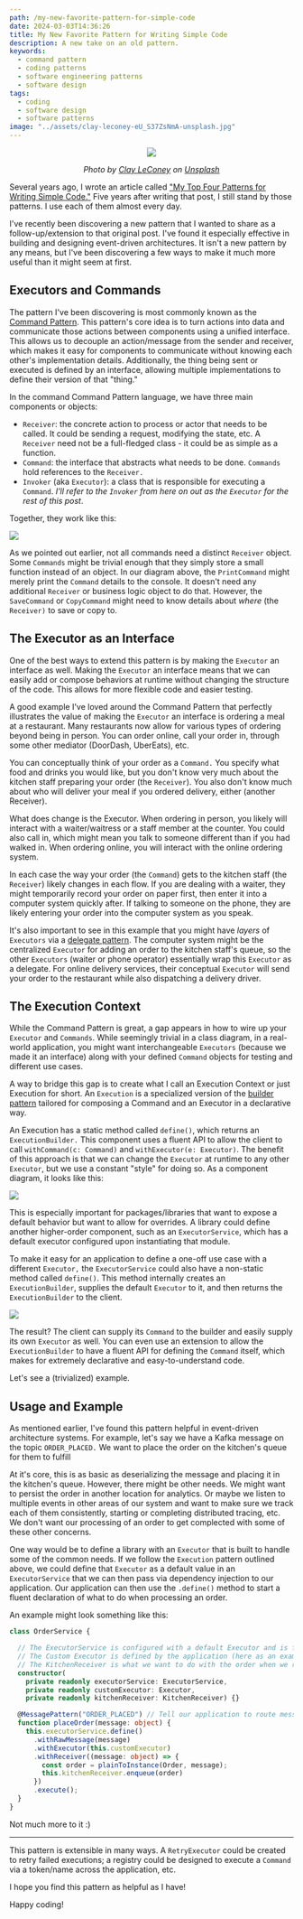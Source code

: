 ```yaml
---
path: /my-new-favorite-pattern-for-simple-code
date: 2024-03-03T14:36:26
title: My New Favorite Pattern for Writing Simple Code
description: A new take on an old pattern.
keywords:
  - command pattern
  - coding patterns
  - software engineering patterns
  - software design
tags:
  - coding
  - software design
  - software patterns
image: "../assets/clay-leconey-eU_S37ZsNmA-unsplash.jpg" 
---
```


<center>

![](../assets/clay-leconey-eU_S37ZsNmA-unsplash.jpg)

<span class="credit">

<i> 
    
Photo by <a href="https://unsplash.com/@clayleconey?utm_content=creditCopyText&utm_medium=referral&utm_source=unsplash">Clay LeConey</a> on <a href="https://unsplash.com/photos/brown-and-black-metal-fence-eU_S37ZsNmA?utm_content=creditCopyText&utm_medium=referral&utm_source=unsplash">Unsplash</a>

</i>

</span>

</center>


Several years ago, I wrote an article called ["My Top Four Patterns for Writing Simple Code."](https://dangoslen.me/blog/my-top-four-patterns-for-writing-simple-code/) Five years after writing that post, I still stand by those patterns. I use each of them almost every day.

I've recently been discovering a new pattern that I wanted to share as a follow-up/extension to that original post. I've found it especially effective in building and designing event-driven architectures. It isn't a new pattern by any means, but I've been discovering a few ways to make it much more useful than it might seem at first.

## Executors and Commands

The pattern I've been discovering is most commonly known as the [Command Pattern](https://en.wikipedia.org/wiki/Command_pattern). This pattern's core idea is to turn actions into data and communicate those actions between components using a unified interface. This allows us to decouple an action/message from the sender and receiver, which makes it easy for components to communicate without knowing each other's implementation details. Additionally, the thing being sent or executed is defined by an interface, allowing multiple implementations to define their version of that "thing."

In the command Command Pattern language, we have three main components or objects:

* `Receiver`: the concrete action to process or actor that needs to be called. It could be sending a request, modifying the state, etc. A `Receiver` need not be a full-fledged class - it could be as simple as a function.
* `Command`: the interface that abstracts what needs to be done. `Commands` hold references to the `Receiver.`
* `Invoker` (aka `Executor`): a class that is responsible for executing a `Command`. _I'll refer to the `Invoker` from here on out as the `Executor` for the rest of this post_.

Together, they work like this:

![](../assets/command-pattern.png)

As we pointed out earlier, not all commands need a distinct `Receiver` object. Some `Commands` might be trivial enough that they simply store a small function instead of an object. In our diagram above, the `PrintCommand` might merely print the `Command` details to the console. It doesn't need any additional `Receiver` or business logic object to do that. However, the `SaveCommand` or `CopyCommand` might need to know details about _where_ (the `Receiver)` to save or copy to.

## The Executor as an Interface

One of the best ways to extend this pattern is by making the `Executor` an interface as well. Making the `Executor` an interface means that we can easily add or compose behaviors at runtime without changing the structure of the code. This allows for more flexible code and easier testing.

A good example I've loved around the Command Pattern that perfectly illustrates the value of making the `Executor` an interface is ordering a meal at a restaurant. Many restaurants now allow for various types of ordering beyond being in person. You can order online, call your order in, through some other mediator (DoorDash, UberEats), etc.
 
You can conceptually think of your order as a `Command.` You specify what food and drinks you would like, but you don't know very much about the kitchen staff preparing your order (the `Receiver`). You also don't know much about who will deliver your meal if you ordered delivery, either (another Receiver).

What does change is the Executor. When ordering in person, you likely will interact with a waiter/waitress or a staff member at the counter. You could also call in, which might mean you talk to someone different than if you had walked in. When ordering online, you will interact with the online ordering system. 

In each case the way your order (the `Command`) gets to the kitchen staff (the `Receiver`) likely changes in each flow. If you are dealing with a waiter, they might temporarily record your order on paper first, then enter it into a computer system quickly after. If talking to someone on the phone, they are likely entering your order into the computer system as you speak.

It's also important to see in this example that you might have _layers_ of `Executors` via a [delegate pattern](https://en.wikipedia.org/wiki/Delegation_pattern). The computer system might be the centralized `Executor` for adding an order to the kitchen staff's queue, so the other `Executors` (waiter or phone operator) essentially wrap this `Executor` as a delegate. For online delivery services, their conceptual `Executor` will send your order to the restaurant while also dispatching a delivery driver.

## The Execution Context

While the Command Pattern is great, a gap appears in how to wire up your `Executor` and `Commands`. While seemingly trivial in a class diagram, in a real-world application, you might want interchangeable `Executors` (because we made it an interface) along with your defined `Command` objects for testing and different use cases.

A way to bridge this gap is to create what I call an Execution Context or just Execution for short. An `Execution` is a specialized version of the [builder pattern](https://en.wikipedia.org/wiki/Builder_pattern) tailored for composing a Command and an Executor in a declarative way.

An Execution has a static method called `define()`, which returns an `ExecutionBuilder.` This component uses a fluent API to allow the client to call `withCommand(c: Command)` and `withExecutor(e: Executor)`. The benefit of this approach is that we can change the `Executor` at runtime to any other `Executor`, but we use a constant "style" for doing so. As a component diagram, it looks like this:

![](../assets/execution-builder.png)

This is especially important for packages/libraries that want to expose a default behavior but want to allow for overrides. A library could define another higher-order component, such as an `ExecutorService`, which has a default executor configured upon instantiating that module. 

To make it easy for an application to define a one-off use case with a different `Executor,` the `ExecutorService` could also have a non-static method called `define()`. This method internally creates an `ExecutionBuilder`, supplies the default `Executor` to it, and then returns the `ExecutionBuilder` to the client. 

![](../assets/executor-service.png)


The result? The client can supply its `Command` to the builder and easily supply its own `Executor` as well. You can even use an extension to allow the `ExecutionBuilder` to have a fluent API for defining the `Command` itself, which makes for extremely declarative and easy-to-understand code. 

Let's see a (trivialized) example.

## Usage and Example

As mentioned earlier, I've found this pattern helpful in event-driven architecture systems. For example, let's say we have a Kafka message on the topic `ORDER_PLACED.` We want to place the order on the kitchen's queue for them to fulfill 

At it's core, this is as basic as deserializing the message and placing it in the kitchen's queue. However, there might be other needs. We might want to persist the order in another location for analytics. Or maybe we listen to multiple events in other areas of our system and want to make sure we track each of them consistently, starting or completing distributed tracing, etc. We don't want our processing of an order to get complected with some of these other concerns.

One way would be to define a library with an `Executor` that is built to handle some of the common needs. If we follow the `Execution` pattern outlined above, we could define that `Executor` as a default value in an `ExecutorService` that we can then pass via dependency injection to our application. Our application can then use the `.define()` method to start a fluent declaration of what to do when processing an order.

An example might look something like this:

```typescript
class OrderService {

  // The ExecutorService is configured with a default Executor and is from an internal library
  // The Custom Executor is defined by the application (here as an example)
  // The KitchenReceiver is what we want to do with the order when we receive it
  constructor(
    private readonly executorService: ExecutorService,
    private readonly customExecutor: Executor,
    private readonly kitchenReceiver: KitchenReceiver) {}

  @MessagePattern("ORDER_PLACED") // Tell our application to route messages from Kafka to this function
  function placeOrder(message: object) {
    this.executorService.define()
      .withRawMessage(message)
      .withExecutor(this.customExecutor)
      .withReceiver((message: object) => {
        const order = plainToInstance(Order, message);
        this.kitchenReceiver.enqueue(order)
      })
      .execute();
  }
}
```

Not much more to it :)

---

This pattern is extensible in many ways. A `RetryExecutor` could be created to retry failed executions; a registry could be designed to execute a `Command` via a token/name across the application, etc.

I hope you find this pattern as helpful as I have!

Happy coding!